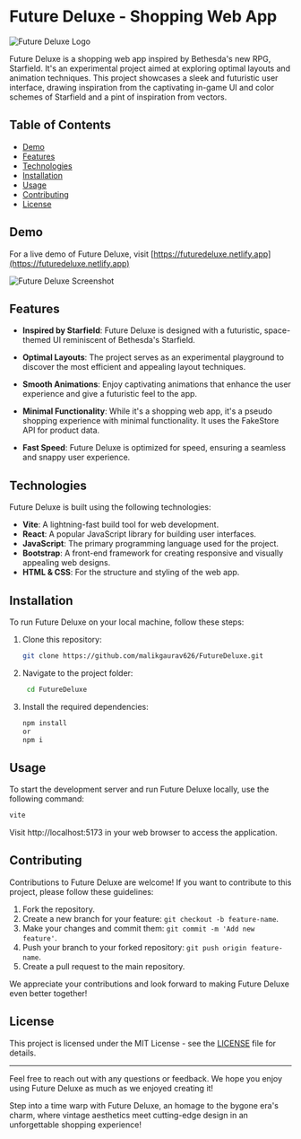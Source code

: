 # Future Deluxe - Shopping Web App

![Future Deluxe Logo](https://i.ibb.co/5RWD4n8/android-chrome-192x192.png)

Future Deluxe is a shopping web app inspired by Bethesda's new RPG, Starfield. It's an experimental project aimed at exploring optimal layouts and animation techniques. This project showcases a sleek and futuristic user interface, drawing inspiration from the captivating in-game UI and color schemes of Starfield and a pint of inspiration from vectors.

## Table of Contents

- [Demo](#demo)
- [Features](#features)
- [Technologies](#technologies)
- [Installation](#installation)
- [Usage](#usage)
- [Contributing](#contributing)
- [License](#license)

## Demo

For a live demo of Future Deluxe, visit [https://futuredeluxe.netlify.app](https://futuredeluxe.netlify.app)

![Future Deluxe Screenshot](https://i.ibb.co/GCZDC5k/Screenshot-2023-09-24-174501.png)

## Features

- **Inspired by Starfield**: Future Deluxe is designed with a futuristic, space-themed UI reminiscent of Bethesda's Starfield.

- **Optimal Layouts**: The project serves as an experimental playground to discover the most efficient and appealing layout techniques.

- **Smooth Animations**: Enjoy captivating animations that enhance the user experience and give a futuristic feel to the app.

- **Minimal Functionality**: While it's a shopping web app, it's a pseudo shopping experience with minimal functionality. It uses the FakeStore API for product data.

- **Fast Speed**: Future Deluxe is optimized for speed, ensuring a seamless and snappy user experience.

## Technologies

Future Deluxe is built using the following technologies:

- **Vite**: A lightning-fast build tool for web development.
- **React**: A popular JavaScript library for building user interfaces.
- **JavaScript**: The primary programming language used for the project.
- **Bootstrap**: A front-end framework for creating responsive and visually appealing web designs.
- **HTML & CSS**: For the structure and styling of the web app.

## Installation

To run Future Deluxe on your local machine, follow these steps:

1. Clone this repository:
   ```bash
   git clone https://github.com/malikgaurav626/FutureDeluxe.git

2. Navigate to the project folder:
   ```bash
    cd FutureDeluxe

3. Install the required dependencies:
     ```bash
     npm install
   or 
     npm i

## Usage

To start the development server and run Future Deluxe locally, use the following command:
```bash
vite
```
Visit http://localhost:5173 in your web browser to access the application.

## Contributing

Contributions to Future Deluxe are welcome! If you want to contribute to this project, please follow these guidelines:

1. Fork the repository.
2. Create a new branch for your feature: `git checkout -b feature-name`.
3. Make your changes and commit them: `git commit -m 'Add new feature'`.
4. Push your branch to your forked repository: `git push origin feature-name`.
5. Create a pull request to the main repository.

We appreciate your contributions and look forward to making Future Deluxe even better together!

## License

This project is licensed under the MIT License - see the [LICENSE](./LICENSE) file for details.

---

Feel free to reach out with any questions or feedback. We hope you enjoy using Future Deluxe as much as we enjoyed creating it!

Step into a time warp with Future Deluxe, an homage to the bygone era's charm, where vintage aesthetics meet cutting-edge design in an unforgettable shopping experience!

